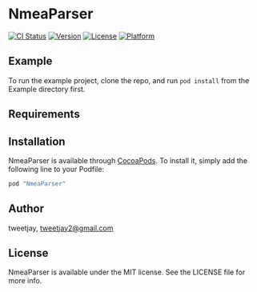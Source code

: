 # NmeaParser

[![CI Status](http://img.shields.io/travis/johannes82/NmeaParser.svg?style=flat)](https://travis-ci.org/johannes82/NmeaParser)
[![Version](https://img.shields.io/cocoapods/v/NmeaParser.svg?style=flat)](http://cocoapods.org/pods/NmeaParser)
[![License](https://img.shields.io/cocoapods/l/NmeaParser.svg?style=flat)](http://cocoapods.org/pods/NmeaParser)
[![Platform](https://img.shields.io/cocoapods/p/NmeaParser.svg?style=flat)](http://cocoapods.org/pods/NmeaParser)

## Example

To run the example project, clone the repo, and run `pod install` from the Example directory first.

## Requirements

## Installation

NmeaParser is available through [CocoaPods](http://cocoapods.org). To install
it, simply add the following line to your Podfile:

```ruby
pod "NmeaParser"
```

## Author

tweetjay, tweetjay2@gmail.com

## License

NmeaParser is available under the MIT license. See the LICENSE file for more info.
